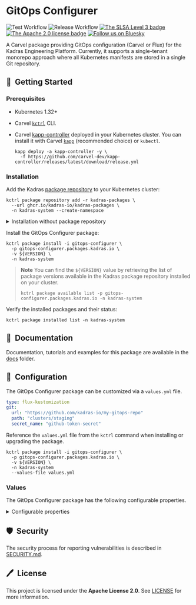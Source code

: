 # GitOps Configurer

![Test Workflow](https://github.com/kadras-io/gitops-configurer/actions/workflows/test.yml/badge.svg)
![Release Workflow](https://github.com/kadras-io/gitops-configurer/actions/workflows/release.yml/badge.svg)
[![The SLSA Level 3 badge](https://slsa.dev/images/gh-badge-level3.svg)](https://slsa.dev/spec/v1.0/levels)
[![The Apache 2.0 license badge](https://img.shields.io/badge/License-Apache_2.0-blue.svg)](https://opensource.org/licenses/Apache-2.0)
[![Follow us on Bluesky](https://img.shields.io/static/v1?label=Bluesky&message=Follow&color=1DA1F2)](https://bsky.app/profile/kadras.bsky.social)

A Carvel package providing GitOps configuration (Carvel or Flux) for the Kadras Engineering Platform.
Currently, it supports a single-tenant monorepo approach where all Kubernetes manifests are stored in a single Git repository.

## 🚀&nbsp; Getting Started

### Prerequisites

* Kubernetes 1.32+
* Carvel [`kctrl`](https://carvel.dev/kapp-controller/docs/latest/install/#installing-kapp-controller-cli-kctrl) CLI.
* Carvel [kapp-controller](https://carvel.dev/kapp-controller) deployed in your Kubernetes cluster. You can install it with Carvel [`kapp`](https://carvel.dev/kapp/docs/latest/install) (recommended choice) or `kubectl`.

  ```shell
  kapp deploy -a kapp-controller -y \
    -f https://github.com/carvel-dev/kapp-controller/releases/latest/download/release.yml
  ```

### Installation

Add the Kadras [package repository](https://github.com/kadras-io/kadras-packages) to your Kubernetes cluster:

  ```shell
  kctrl package repository add -r kadras-packages \
    --url ghcr.io/kadras-io/kadras-packages \
    -n kadras-system --create-namespace
  ```

<details><summary>Installation without package repository</summary>
The recommended way of installing the GitOps Configurer package is via the Kadras <a href="https://github.com/kadras-io/kadras-packages">package repository</a>. If you prefer not using the repository, you can add the package definition directly using <a href="https://carvel.dev/kapp/docs/latest/install"><code>kapp</code></a> or <code>kubectl</code>.

  ```shell
  kubectl create namespace kadras-system
  kapp deploy -a gitops-configurer-package -n kadras-system -y \
    -f https://github.com/kadras-io/gitops-configurer/releases/latest/download/metadata.yml \
    -f https://github.com/kadras-io/gitops-configurer/releases/latest/download/package.yml
  ```
</details>

Install the GitOps Configurer package:

  ```shell
  kctrl package install -i gitops-configurer \
    -p gitops-configurer.packages.kadras.io \
    -v ${VERSION} \
    -n kadras-system
  ```

> **Note**
> You can find the `${VERSION}` value by retrieving the list of package versions available in the Kadras package repository installed on your cluster.
> 
>   ```shell
>   kctrl package available list -p gitops-configurer.packages.kadras.io -n kadras-system
>   ```

Verify the installed packages and their status:

  ```shell
  kctrl package installed list -n kadras-system
  ```

## 📙&nbsp; Documentation

Documentation, tutorials and examples for this package are available in the [docs](docs) folder.

## 🎯&nbsp; Configuration

The GitOps Configurer package can be customized via a `values.yml` file.

  ```yaml
  type: flux-kustomization
  git:
    url: "https://github.com/kadras-io/my-gitops-repo"
    path: "clusters/staging"
    secret_name: "github-token-secret"
  ```

Reference the `values.yml` file from the `kctrl` command when installing or upgrading the package.

  ```shell
  kctrl package install -i gitops-configurer \
    -p gitops-configurer.packages.kadras.io \
    -v ${VERSION} \
    -n kadras-system
    --values-file values.yml
  ```

### Values

The GitOps Configurer package has the following configurable properties.

<details><summary>Configurable properties</summary>

| Config | Default | Description |
|-------|-------------------|-------------|
| `namespace` | `kadras-system` | The namespace where the GitOps resource should be installed. |
| `name` | `gitops-configurer` | The name of the GitOps resource. |
| `type` | `carvel-app` | The type of GitOps controller to use. Options: `carvel-app`, `flux-kustomization`. |
| `service_account` | `""` | The `ServiceAccount` used by the GitOps controller to reconcile changes to the cluster. |
| `git.url` | `""` | The URL of the Git repository to synchronize in the cluster. |
| `git.branch` | `main` | The Git branch to check out and synchronize. |
| `git.path` | `""` | The path within the Git repository containing the manifests to reconcile with the cluster. |
| `git.secret_name` | `""` | The name of the Secret in the same namespace holding the credentials to access the Git server. The credentials should provide read-only access to the Git server. |
| `sync_period` | `1m0s` | The interval at which the GitOps controller should synchronize changes from Git. The format is a Go duration string. Example: `1m0s`. |

</details>

## 🛡️&nbsp; Security

The security process for reporting vulnerabilities is described in [SECURITY.md](SECURITY.md).

## 🖊️&nbsp; License

This project is licensed under the **Apache License 2.0**. See [LICENSE](LICENSE) for more information.
